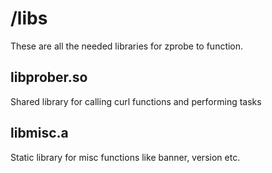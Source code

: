 # /libs

These are all the needed libraries for zprobe to function.

## libprober.so

Shared library for calling curl functions and performing tasks

## libmisc.a

Static library for misc functions like banner, version etc.
